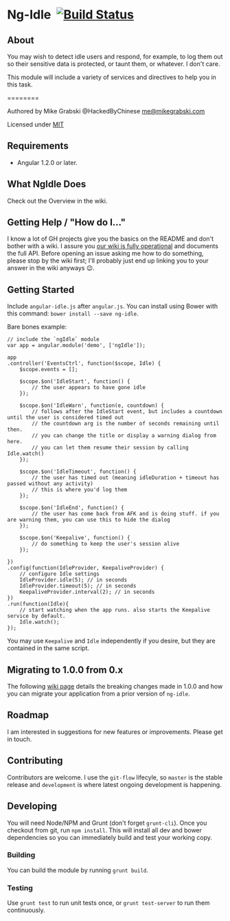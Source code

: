 Ng-Idle &nbsp;[![Build Status](https://travis-ci.org/HackedByChinese/ng-idle.png?branch=master)](https://travis-ci.org/HackedByChinese/ng-idle)
=======

## About
 You may wish to detect idle users and respond, for example, to log them out so their sensitive data is protected, or taunt them, or whatever. I don't care.

This module will include a variety of services and directives to help you in this task.

========

Authored by Mike Grabski @HackedByChinese <me@mikegrabski.com>

Licensed under [MIT](http://www.opensource.org/licenses/mit-license.php)

## Requirements
* Angular 1.2.0 or later.

## What NgIdle Does
Check out the Overview in the wiki.

## Getting Help / "How do I..."

I know a lot of GH projects give you the basics on the README and don't bother with a wiki. I assure you [our wiki is fully operational](https://github.com/HackedByChinese/ng-idle/wiki) and documents the full API. Before opening an issue asking me how to do something, please stop by the wiki first; I'll probably just end up linking you to your answer in the wiki anyways :wink:.

## Getting Started

Include `angular-idle.js` after `angular.js`. You can install using Bower with this command: `bower install --save ng-idle`.

Bare bones example:

	// include the `ngIdle` module
	var app = angular.module('demo', ['ngIdle']);

	app
	.controller('EventsCtrl', function($scope, Idle) {
		$scope.events = [];

		$scope.$on('IdleStart', function() {
			// the user appears to have gone idle
		});

		$scope.$on('IdleWarn', function(e, countdown) {
			// follows after the IdleStart event, but includes a countdown until the user is considered timed out
			// the countdown arg is the number of seconds remaining until then.
			// you can change the title or display a warning dialog from here.
			// you can let them resume their session by calling Idle.watch()
		});

		$scope.$on('IdleTimeout', function() {
			// the user has timed out (meaning idleDuration + timeout has passed without any activity)
			// this is where you'd log them
		});

		$scope.$on('IdleEnd', function() {
			// the user has come back from AFK and is doing stuff. if you are warning them, you can use this to hide the dialog
		});

		$scope.$on('Keepalive', function() {
			// do something to keep the user's session alive
		});

	})
	.config(function(IdleProvider, KeepaliveProvider) {
		// configure Idle settings
		IdleProvider.idle(5); // in seconds
		IdleProvider.timeout(5); // in seconds
		KeepaliveProvider.interval(2); // in seconds
	})
	.run(function(Idle){
		// start watching when the app runs. also starts the Keepalive service by default.
		Idle.watch();
	});

You may use `Keepalive` and `Idle` independently if you desire, but they are contained in the same script.

## Migrating to 1.0.0 from 0.x

The following [wiki page](https://github.com/HackedByChinese/ng-idle/wiki/Migrating-to-version-1.0.0-from-0.x) details the breaking changes made in 1.0.0 and how you can migrate your application from a prior version of `ng-idle`.

## Roadmap

I am interested in suggestions for new features or improvements. Please get in touch.

## Contributing

Contributors are welcome. I use the `git-flow` lifecyle, so `master` is the stable release and `development` is where latest ongoing development is happening.

## Developing

You will need Node/NPM and Grunt (don't forget `grunt-cli`). Once you checkout from git, run `npm install`. This will install all dev and bower dependencies so you can immediately build and test your working copy.

### Building
You can build the module by running `grunt build`.

### Testing

Use `grunt test` to run unit tests once, or `grunt test-server` to run them continuously.
